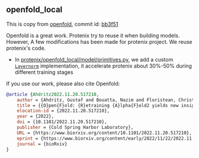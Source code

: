 ## openfold_local

This is copy from [openfold](https://github.com/aqlaboratory/openfold), commit id: [bb3f51](https://github.com/aqlaboratory/openfold/commit/bb3f51e5a2cf2d5e3b709fe8f7d7a083c870222e)

Openfold is a great work. Protenix try to reuse it when building models. However, A few modifications has been made for protenix project.
We reuse protenix's code.

 * In [protenix/openfold_local/model/primitives.py](model/primitives.py), we add a custom [`Layernorm`](../model/layer_norm/) implementation, it accelerate protenix about 30%-50% during different training stages

If you use our work, please also cite Openfold:

```bibtex
@article {Ahdritz2022.11.20.517210,
	author = {Ahdritz, Gustaf and Bouatta, Nazim and Floristean, Christina and Kadyan, Sachin and Xia, Qinghui and Gerecke, William and O{\textquoteright}Donnell, Timothy J and Berenberg, Daniel and Fisk, Ian and Zanichelli, Niccolò and Zhang, Bo and Nowaczynski, Arkadiusz and Wang, Bei and Stepniewska-Dziubinska, Marta M and Zhang, Shang and Ojewole, Adegoke and Guney, Murat Efe and Biderman, Stella and Watkins, Andrew M and Ra, Stephen and Lorenzo, Pablo Ribalta and Nivon, Lucas and Weitzner, Brian and Ban, Yih-En Andrew and Sorger, Peter K and Mostaque, Emad and Zhang, Zhao and Bonneau, Richard and AlQuraishi, Mohammed},
	title = {{O}pen{F}old: {R}etraining {A}lpha{F}old2 yields new insights into its learning mechanisms and capacity for generalization},
	elocation-id = {2022.11.20.517210},
	year = {2022},
	doi = {10.1101/2022.11.20.517210},
	publisher = {Cold Spring Harbor Laboratory},
	URL = {https://www.biorxiv.org/content/10.1101/2022.11.20.517210},
	eprint = {https://www.biorxiv.org/content/early/2022/11/22/2022.11.20.517210.full.pdf},
	journal = {bioRxiv}
}
```
